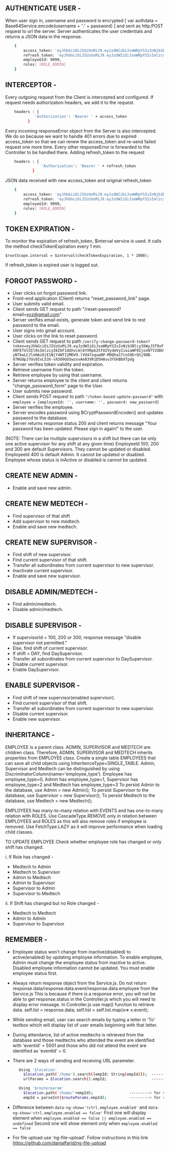 ## AUTHENTICATE USER - 
When user sign in, username and password is encrypted [ var authdata = Base64Service.encode(username + ':' + password) ] and sent as http.POST request to url
the server. Server authenticates the user credentials and returns a JSON data in the response. 

```bash
	{
		access_token: 'eyJhbGciOiJIUzUxMiJ9.eyJzdWIiOiJseWRpYSIsInNjb3BlcyI6WyJST0xFX0FETUlOIl0sImlzcyI6IkF1dGhvcml6YXRpb25fU2VydmVyIiwiaWF0IjoxNTY2ODUwMzg0LCJleHAiOjE1NjY4NTAzOTl9.AV3LYUFCClSi5Ccqxf8yPpzPiONNGaPLf1UYdeNvqSR46UqBye0WjkOYsM2oiCSsyjyR1B3DkwwuFLylL1eLuA',
		refresh_token: 'eyJhbGciOiJIUzUxMiJ9.eyJzdWIiOiJseWRpYSIsImlzcyI6IkF1dGhvcml6YXRpb25fU2VydmVyIiwianRpIjoiMDk2MDJmZDAtZTQ2YS00ODIwLTgzMzctZmY1YmYwNzM2Y2VjIiwiaWF0IjoxNTY2ODUwMzg0LCJleHAiOjE1NjY4NTA0NDR9.7DA6X4AWnPAtY6z1WsqFMeB7vCB6Qy_voMSUurxj7BfPxcExKdsZtVciVlo8k3HhZGyMm0ZI_r65Hdn-BcETIw',
		employeeId: 9999,
		roles: [ROLE_ADMIN]
	}
```

## INTERCEPTOR - 
Every outgoing request from the Client is intercepted and configured. If request needs authorization headers, we add it to the request.

```bash
	headers : { 
	         'Authorization': 'Bearer ' + access_token
	      }
```
	      
Every incoming responseError object from the Server is also intercepted. We do so because we want to handle 401 errors due to expired
access_token so that we can renew the access_token and re-send failed request one more time. Every other responseError is forwarded to the Controller
to be handled there.
Adding refresh_token to the request 

```bash
	headers : { 
				'Authorization': 'Bearer ' + refresh_token 
			} 
```
JSON data received with new access_token and original refresh_token

```bash
	{
		access_token: 'eyJhbGciOiJIUzUxMiJ9.eyJzdWIiOiJseWRpYSIsInNjb3BlcyI6WyJST0xFX0FETUlOIl0sImlzcyI6IkF1dGhvcml6YXRpb25fU2VydmVyIiwiaWF0IjoxNTY2ODUyNTkwLCJleHAiOjE1NjY4NTI2MDV9.lVO47xquwNP-M9Qha1TcoS9ErQSj9OB-d7NGOpJ7Uu9IvL53X-vX5O9GOSwzovAe83VR1D5HAsv3YGhBbXTpdg',
		refresh_token: 'eyJhbGciOiJIUzUxMiJ9.eyJzdWIiOiJseWRpYSIsImlzcyI6IkF1dGhvcml6YXRpb25fU2VydmVyIiwianRpIjoiMDk2MDJmZDAtZTQ2YS00ODIwLTgzMzctZmY1YmYwNzM2Y2VjIiwiaWF0IjoxNTY2ODUwMzg0LCJleHAiOjE1NjY4NTA0NDR9.7DA6X4AWnPAtY6z1WsqFMeB7vCB6Qy_voMSUurxj7BfPxcExKdsZtVciVlo8k3HhZGyMm0ZI_r65Hdn-BcETIw',
		employeeId: 9999,
		roles: [ROLE_ADMIN]
	}
```

## TOKEN EXPIRATION - 
To monitor the expiration of refresh_token, $interval service is used. It calls the method checkTokenExpiration every 1 min.

```properties
$rootScope.interval = $interval(checkTokenExpiration, 1 * 1000);
```
If refresh_token is expired user is logged out.



## FORGOT PASSWORD - 
* User clicks on forgot password link.
* Front-end application (Client) returns "reset_password_link" page.
* User submits valid email.
* Client sends GET request to path "/reset-password?email=xyz@gmail.com"
* Server verifies email exists, generate token and send link to rest password to the email.
* User signs into gmail account. 
* User clicks on the link to reset password.
* Client sends GET request to path ``` /verify-change-password-token?token=eyJhbGciOiJIUzUxMiJ9.eyJzdWIiOiJseWRpYSIsInNjb3BlcyI6WyJST0xFX0FETUlOIl0sImlzcyI6IkF1dGhvcml6YXRpb25fU2VydmVyIiwiaWF0IjoxNTY2ODUyNTkwLCJleHAiOjE1NjY4NTI2MDV9.lVO47xquwNP-M9Qha1TcoS9ErQSj9OB-d7NGOpJ7Uu9IvL53X-vX5O9GOSwzovAe83VR1D5HAsv3YGhBbXTpdg ``` 
* Server verifies token validity and expiration.
* Retrieve username from the token.
* Retrieve employee by using that username.
* Server returns employee to the client and client returns "change_password_form" page to the User.
* User submits new password.
* Client sends POST request to path ``` "/token-based-update-password" ``` with ``` employee = {employeeId: '', username: '', password: new_password} ```
* Server verifies the employee.
* Server encodes password using BCryptPasswordEncoder() and updates password to the database.
* Server returns response status 200 and client returns message "Your password has been updated. Please sign in again!" to the user.

   		
   		
(NOTE: There can be multiple supervisors in a shift but there can be only one active supervisor for any shift at any given time)
EmployeeId 100, 200 and 300 are default Supervisors. They cannot be updated or disabled.
EmployeeId 400 is default Admin. It cannot be updated or disabled.
Employee whose status is inActive or disabled is cannot be updated.

## CREATE NEW ADMIN - 
  * Enable and save new admin.
 
## CREATE NEW MEDTECH - 
  * Find supervisor of that shift
  * Add supervisor to new medtech.
  * Enable and save new medtech.
  
## CREATE NEW SUPERVISOR - 
  * Find shift of new supervisor.
  * Find current supervisor of that shift.
  * Transfer all subordinates from current supervisor to new supervisor.
  * Inactivate current supervisor.	
  * Enable and save new supervisor.

## DISABLE ADMIN/MEDTECH -
  * Find admin/medtech.
  * Disable admin/medtech.  
  
## DISABLE SUPERVISOR - 
  * If supervisorId = 100, 200 or 300, response message "disable supervisor not permitted."
  * Else, find shift of current supervisor.
  * If shift = DAY, find DaySupervisor. 		
  * Transfer all subordinates from current supervisor to DaySupervisor.
  * Disable current supervisor.	
  * Enable DaySupervisor.

## ENABLE SUPERVISOR - 
  * Find shift of new supervisor(enabled supervisor).
  * Find current supervisor of that shift. 		
  * Transfer all subordinates from current supervisor to new supervisor.
  * Disable current supervisor.	
  * Enable new supervisor.
    		

## INHERITANCE -
EMPLOYEE is a parent class. ADMIN, SUPERVISOR and MEDTECH are children class.
Therefore, ADMIN, SUPERVISOR and MEDTECH inherits properties from EMPLOYEE class.
Create a single table EMPLOYEES that can save all child objects using InheritenceType=SINGLE_TABLE.
Admin, Supervisor and Medtech can be distinguished by using DiscriminatorColumn(name='employee_type').
Employee has employee_type=0, Admin has employee_type=1, Supervisor has employee_type=2 and Medtech has employee_type=3
To persist Admin to the database, use Admin = new Admin();
To persist Supervisor to the database, use Supervisor = new Supervisor();
To persist Medtech to the database, use Medtech = new Medtech();

EMPLOYEES has many-to-many relation with EVENTS and has one-to-many relation with ROLES.
Use CascadeType.REMOVE only in relation between EMPLOYEES and ROLES as this will also remove roles if employee is removed.
Use FetchType.LAZY as it will improve performance when loading child classes.

TO UPDATE EMPLOYEE 
Check whether employee role has changed or only shift has changed.

i. If Role has changed -
* Medtech to Admin
* Medtech to Supervisor
* Admin to Medtech
* Admin to Supervisor
* Supervisor to Admin
* Supervisor to Medtech

ii. If Shift has changed but no Role changed -
* Medtech to Medtech
* Admin to Admin
* Supervisor to Supervisor


## REMEMBER -
* Employee status won't change from inactive(disabled) to active(enabled) by updating employee information. To enable employee, Admin must change 
the employee status from inactive to active. Disabled employee information cannot be updated. You must enable employee status first.

* Always return response object from the Service.js. Do not return response.data/response.data.event/response.data.employee from the Service.js
This is because if there is a response error, you will not be able to get response.status in the Controller.js which you will need to display error message.
In Controller.js use map() function to retrieve data.
                self.list = response.data;
                self.list = self.list.map(x=> x.event);
                
* While sending email, user can search emails by typing a letter in 'To' textbox which will display list of user emails beginning with that letter.

* During attendance, list of active medtechs is retrieved from the database and those medtechs who attended the event are identified with 
'eventId' = 5001 and those who did not attend the event are identified as 'eventId' = 0. 

* There are 2 ways of sending and receiving URL parameter. 

```bash
	  Using '$location'
		$location.path('/home').search({empId: String(empId)});  ---------> for sending parameter
		urlParams = $location.search().empId;                    ---------> for receiving parameter
```

```bash
	  Using '$routerparam'
		$location.path('/home/'+empId);                ---------> for sending parameter
		empId = parseInt($routeParams.empId);          ---------> for receiving parameter
```

* Difference between ``` data-ng-show='!ctrl.employee.enabled' ``` and ``` data-ng-show='ctrl.employee.enabled == false' ``` 
First one will display element when ``` employee.enabled == false || employee.enabled == undefined ``` 
Second one will show element only when ``` employee.enabled == false ```

* For file upload use 'ng-file-upload'. Follow instructions in this link https://github.com/danialfarid/ng-file-upload





